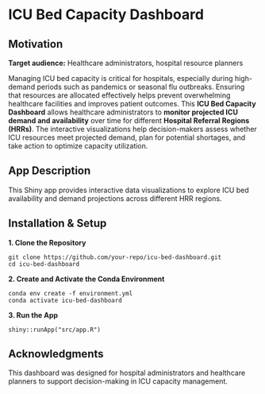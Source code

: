 # ICU Bed Capacity Dashboard

## **Motivation**

**Target audience:** Healthcare administrators, hospital resource planners

Managing ICU bed capacity is critical for hospitals, especially during high-demand periods such as pandemics or seasonal flu outbreaks. Ensuring that resources are allocated effectively helps prevent overwhelming healthcare facilities and improves patient outcomes. This **ICU Bed Capacity Dashboard** allows healthcare administrators to **monitor projected ICU demand and availability** over time for different **Hospital Referral Regions (HRRs)**. The interactive visualizations help decision-makers assess whether ICU resources meet projected demand, plan for potential shortages, and take action to optimize capacity utilization.

## **App Description**

This Shiny app provides interactive data visualizations to explore ICU bed availability and demand projections across different HRR regions.

## **Installation & Setup**

**1. Clone the Repository**
```
git clone https://github.com/your-repo/icu-bed-dashboard.git
cd icu-bed-dashboard
```
**2. Create and Activate the Conda Environment**
```
conda env create -f environment.yml
conda activate icu-bed-dashboard
```
**3. Run the App**
```
shiny::runApp("src/app.R")
```
## **Acknowledgments**

This dashboard was designed for hospital administrators and healthcare planners to support decision-making in ICU capacity management.
